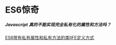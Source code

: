 # ES6惊奇

##### Javascript 真的不能实现完全私有化的属性和方法吗？
[ES6带有私有属性和私有方法的类IIFE定义方式](https://github.com/chaingree/es6-surprise/blob/9a557dbfe94c78b15369313c0a5ce8b6edf11d1c/src/private-class.html)
